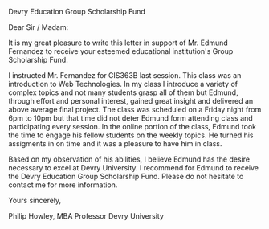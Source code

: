 Devry Education Group Scholarship Fund

Dear Sir / Madam:

It is my great pleasure to write this letter in support of Mr. Edmund Fernandez to receive your esteemed educational institution's Group Scholarship Fund.

I instructed Mr. Fernandez for CIS363B last session. This class was an introduction to Web Technologies. In my class I introduce a variety of complex topics and not many students grasp all of them but Edmund, through effort and personal interest, gained great insight and delivered an above average final project. The class was scheduled on a Friday night from 6pm to 10pm but that time did not deter Edmund form attending class and participating every session. In the online portion of the class, Edmund took the time to engage his fellow students on the weekly topics. He turned his assigments in on time and it was a pleasure to have him in class.

Based on my observation of his abilities, I believe Edmund has the desire necessary to excel at Devry University. I recommend for Edmund to receive the Devry Education Group Scholarship Fund. Please do not hesitate to contact me for more information.

Yours sincerely,

Philip Howley, MBA
Professor 
Devry University

